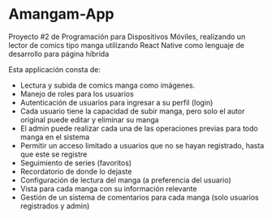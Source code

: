# Amangam-App
Proyecto #2 de Programación para Dispositivos Móviles, realizando un lector de comics tipo manga utilizando React Native como lenguaje de desarrollo para página híbrida

Esta applicación consta de:
* Lectura y subida de comics manga como imágenes.
* Manejo de roles para los usuarios
* Autenticación de usuarios para ingresar a su perfil (login)
* Cada usuario tiene la capacidad de subir manga, pero solo el autor original puede editar y eliminar su manga
* El admin puede realizar cada una de las operaciones previas para todo manga en el sistema
* Permitir un acceso limitado a usuarios que no se hayan registrado, hasta que este se registre
* Seguimiento de series (favoritos)
* Recordatorio de donde lo dejaste
* Configuración de lectura del manga (a preferencia del usuario)
* Vista para cada manga con su información relevante
* Gestión de un sistema de comentarios para cada manga (solo usuarios registrados y admin)

